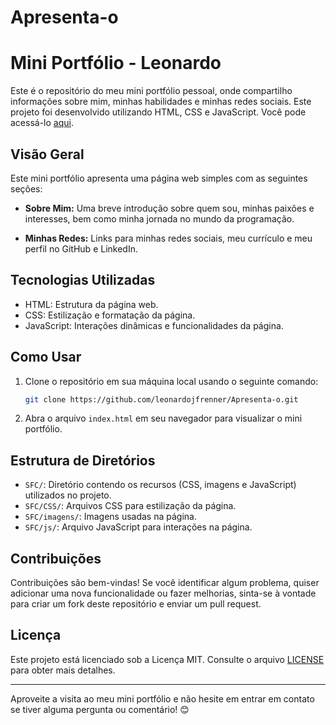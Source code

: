 # Apresenta-o
# Mini Portfólio - Leonardo

Este é o repositório do meu mini portfólio pessoal, onde compartilho informações sobre mim, minhas habilidades e minhas redes sociais. Este projeto foi desenvolvido utilizando HTML, CSS e JavaScript. Você pode acessá-lo [aqui]([https://github.com/seu-usuario/nome-do-repositorio](https://leonardojfrenner.github.io/Apresenta-o/)).

## Visão Geral

Este mini portfólio apresenta uma página web simples com as seguintes seções:

- **Sobre Mim:** Uma breve introdução sobre quem sou, minhas paixões e interesses, bem como minha jornada no mundo da programação.

- **Minhas Redes:** Links para minhas redes sociais, meu currículo e meu perfil no GitHub e LinkedIn.

## Tecnologias Utilizadas

- HTML: Estrutura da página web.
- CSS: Estilização e formatação da página.
- JavaScript: Interações dinâmicas e funcionalidades da página.

## Como Usar

1. Clone o repositório em sua máquina local usando o seguinte comando:

   ```bash
   git clone https://github.com/leonardojfrenner/Apresenta-o.git
   ```

2. Abra o arquivo `index.html` em seu navegador para visualizar o mini portfólio.

## Estrutura de Diretórios

- `SFC/`: Diretório contendo os recursos (CSS, imagens e JavaScript) utilizados no projeto.
- `SFC/CSS/`: Arquivos CSS para estilização da página.
- `SFC/imagens/`: Imagens usadas na página.
- `SFC/js/`: Arquivo JavaScript para interações na página.



## Contribuições

Contribuições são bem-vindas! Se você identificar algum problema, quiser adicionar uma nova funcionalidade ou fazer melhorias, sinta-se à vontade para criar um fork deste repositório e enviar um pull request.

## Licença

Este projeto está licenciado sob a Licença MIT. Consulte o arquivo [LICENSE](LICENSE) para obter mais detalhes.

---

Aproveite a visita ao meu mini portfólio e não hesite em entrar em contato se tiver alguma pergunta ou comentário! 😊
